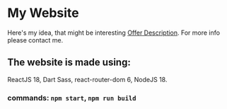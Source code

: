 # My Website

Here's my idea, that might be interesting [Offer Description](https://buhowski.info/proposal). For more info please contact me.

## The website is made using:

ReactJS 18, Dart Sass, react-router-dom 6, NodeJS 18.

### commands: `npm start`, `npm run build`
